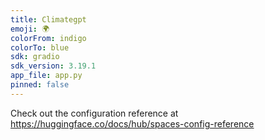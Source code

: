 ```yaml
---
title: Climategpt
emoji: 🌍
colorFrom: indigo
colorTo: blue
sdk: gradio
sdk_version: 3.19.1
app_file: app.py
pinned: false
---
```


Check out the configuration reference at https://huggingface.co/docs/hub/spaces-config-reference

